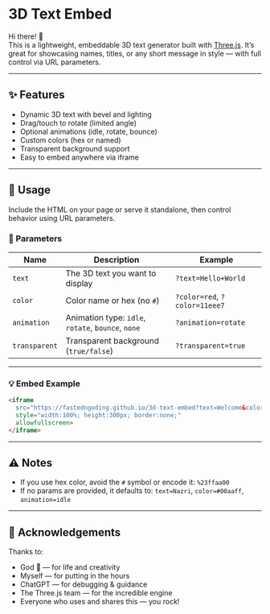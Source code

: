 # 3D Text Embed

Hi there! 👋  
This is a lightweight, embeddable 3D text generator built with [Three.js](https://threejs.org/). It’s great for showcasing names, titles, or any short message in style — with full control via URL parameters.

---

## ✨ Features

- Dynamic 3D text with bevel and lighting
- Drag/touch to rotate (limited angle)
- Optional animations (idle, rotate, bounce)
- Custom colors (hex or named)
- Transparent background support
- Easy to embed anywhere via iframe

---

## 🔧 Usage

Include the HTML on your page or serve it standalone, then control behavior using URL parameters.

### 🔹 Parameters

| Name         | Description                              | Example                          |
|--------------|------------------------------------------|----------------------------------|
| `text`       | The 3D text you want to display           | `?text=Hello+World`              |
| `color`      | Color name or hex (no `#`)                | `?color=red`, `?color=11eee7`    |
| `animation`  | Animation type: `idle`, `rotate`, `bounce`, `none` | `?animation=rotate`     |
| `transparent`| Transparent background (`true/false`)     | `?transparent=true`              |

---

### 💡 Embed Example

```html
<iframe 
  src="https://fastedngoding.github.io/3d-text-embed?text=Welcome&color=white&animation=idle&transparent=true" 
  style="width:100%; height:300px; border:none;" 
  allowfullscreen>
</iframe>
```

---

## ⚠️ Notes

- If you use hex color, avoid the `#` symbol or encode it: `%23ffaa00`
- If no params are provided, it defaults to: `text=Nazri`, `color=#00aaff`, `animation=idle`

---

## 🙏 Acknowledgements

Thanks to:
- God 🙏 — for life and creativity  
- Myself — for putting in the hours  
- ChatGPT — for debugging & guidance  
- The Three.js team — for the incredible engine  
- Everyone who uses and shares this — you rock!  
